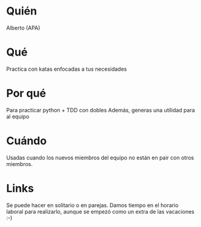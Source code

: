 # Quién
Alberto (APA)

# Qué
Practica con katas enfocadas a tus necesidades

# Por qué
Para practicar python + TDD con dobles
Además, generas una utilidad para al equipo

# Cuándo
Usadas cuando los nuevos miembros del equipo no están en pair con otros miembros.

# Links
Se puede hacer en solitario o en parejas.
Damos tiempo en el horario laboral para realizarlo, aunque se empezó como un extra de las vacaciones :-)
